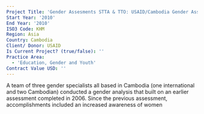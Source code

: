 ```yaml
---
Project Title: 'Gender Assesments STTA & TTO: USAID/Cambodia Gender Assessment (TDY 92)'
Start Year: '2010'
End Year: '2010'
ISO3 Code: KHM
Region: Asia
Country: Cambodia
Client/ Donor: USAID
Is Current Project? (true/false): ''
Practice Area:
  - 'Education, Gender and Youth'
Contract Value USD: ''
---
```

A team of three gender specialists all based in Cambodia (one international and two Cambodian) conducted a gender analysis that built on an earlier assessment completed in 2006. Since the previous assessment, accomplishments included an increased awareness of women